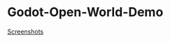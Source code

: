 # Godot-Open-World-Demo

[Screenshots](https://github.com/redhoot-dev/Godot-Open-World-Demo/blob/master/screenshot.jpg)
